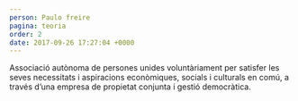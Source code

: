 ```yaml
---
person: Paulo freire
pagina: teoria
order: 2
date: 2017-09-26 17:27:04 +0000
---
```

Associació autònoma de persones unides voluntàriament per satisfer les seves necessitats i aspiracions econòmiques, socials i culturals en comú, a través d’una empresa de propietat conjunta i gestió democràtica.
